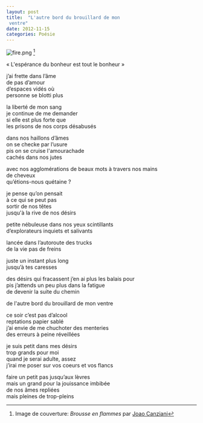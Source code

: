 ```yaml
---
layout: post
title:  "L'autre bord du brouillard de mon
 ventre"
date: 2012-11-15
categories: Poésie
---
```

![fire.png](http://f.cl.ly/items/2V3Y3U262x132P3W1c0V/fire.png)
[^1]

« L'espérance du bonheur est tout le bonheur »

j’ai frette dans l’âme  
de pas d’amour  
d’espaces vidés où   
personne se blotti plus  

la liberté de mon sang  
je continue de me demander  
si elle est plus forte que  
les prisons de nos corps désabusés  

dans nos haillons d’âmes  
on se checke par l’usure  
pis on se cruise l'amourachade  
cachés dans nos jutes  

avec nos agglomérations de beaux mots à travers nos mains  
de cheveux  
qu’étions-nous quétaine ?   

je pense qu’on pensait  
à ce qui se peut pas  
sortir de nos têtes  
jusqu'à la rive de nos désirs  

petite nébuleuse dans nos yeux scintillants  
d’explorateurs inquiets et salivants  

lancée dans l’autoroute des trucks  
de la vie pas de freins  

juste un instant plus long  
jusqu’à tes caresses  

des désirs qui fracassent j’en ai plus les balais pour  
pis j’attends un peu plus dans la fatigue  
de devenir la suite du chemin  

de l'autre bord du brouillard de mon ventre  

ce soir c’est pas d’alcool  
reptations papier sablé  
j’ai envie de me chuchoter des menteries  
des erreurs à peine réveillées  

je suis petit dans mes désirs  
trop grands pour moi  
quand je serai adulte, assez  
j’irai me poser sur vos coeurs et vos flancs  

faire un petit pas jusqu’aux lèvres  
mais un grand pour la jouissance imbibée  
de nos âmes repliées  
mais pleines de trop-pleins   

[^1]: Image de couverture: _Brousse en flammes_ par [Joao Canziani](http://www.joaocanziani.com/)

